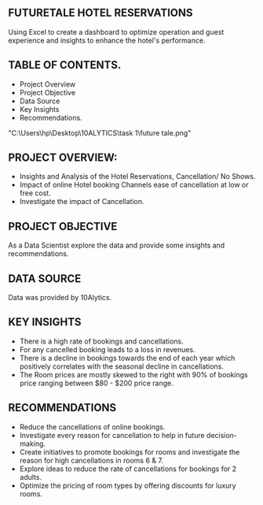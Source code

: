 ## FUTURETALE HOTEL RESERVATIONS
Using Excel to create a dashboard to optimize operation and guest experience and insights to enhance the hotel's performance.

## TABLE OF CONTENTS.
- Project Overview
- Project Objective
- Data Source
- Key Insights
- Recommendations.
  
"C:\Users\hp\Desktop\10ALYTICS\task 1\future tale.png"

  ## PROJECT OVERVIEW:
  - Insights and Analysis of the Hotel Reservations, Cancellation/ No Shows.
  - Impact of online Hotel booking Channels ease of cancellation at low or free cost.
  - Investigate the impact of Cancellation.
    
 
  ## PROJECT OBJECTIVE
  As a Data Scientist explore the data and provide some insights and recommendations.
  

  ## DATA SOURCE
  Data was provided by 10Alytics.
  
  
  ## KEY INSIGHTS
  - There is a high rate of bookings and cancellations.
  - For any cancelled booking leads to a loss in revenues.
  - There is a decline in bookings towards the end of each year which positively correlates with the seasonal decline in cancellations.
  - The Room prices are mostly skewed to the right with 90% of bookings price ranging between $80 - $200 price range.


  ## RECOMMENDATIONS
  - Reduce the cancellations of online bookings.
  - Investigate every reason for cancellation to help in future decision-making.
  - Create initiatives to promote bookings for rooms and investigate the reason for high cancellations  in rooms 6     & 7.
  - Explore ideas to reduce the rate of cancellations for bookings for 2 adults.
  - Optimize the pricing of room types by offering discounts for luxury rooms.
